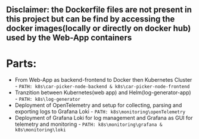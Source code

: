 ## Disclaimer: the Dockerfile files are not present in this project but can be find by accessing the docker images(locally or directly on docker hub) used by the Web-App containers

# Parts:
- From Web-App as backend-frontend to Docker then Kubernetes Cluster - `PATH: k8s\car-picker-node-backend & k8s\car-picker-node-frontend`
- Tranzition between Kubernetes(web app) and Helm(log-generator-app) - `PATH: k8s\log-generator`
- Deployment of OpenTelemetry and setup for collecting, parsing and exporting logs to Grafana Loki - `PATH: k8s\monitoring\openTelemetry`
- Deployment of Grafana Loki for log management and Grafana as GUI for telemetry and monitoring - `PATH: k8s\monitoring\grafana & k8s\monitoring\loki`


